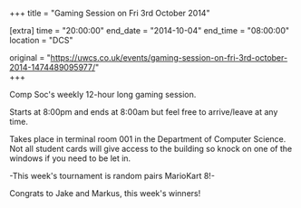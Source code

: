 +++
title = "Gaming Session on Fri 3rd October 2014"

[extra]
time = "20:00:00"
end_date = "2014-10-04"
end_time = "08:00:00"
location = "DCS"

original = "https://uwcs.co.uk/events/gaming-session-on-fri-3rd-october-2014-1474489095977/"    
+++

Comp Soc's weekly 12-hour long gaming session.

Starts at 8:00pm and ends at 8:00am but feel free to arrive/leave at any time.

Takes place in terminal room 001 in the Department of Computer Science. Not all student cards will give access to the building so knock on one of the windows if you need to be let in.

\-This week's tournament is random pairs MarioKart 8\!-

Congrats to Jake and Markus, this week's winners\!

